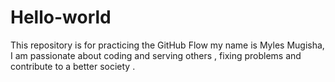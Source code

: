 # Hello-world
This repository is for practicing the GitHub Flow
my name is Myles Mugisha, I am passionate about coding and serving others , fixing problems and contribute to a better society .
